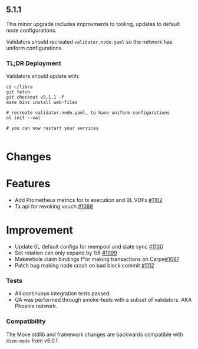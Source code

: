 ## 5.1.1

This minor upgrade includes improvments to tooling, updates to default node configurations.

Validators should recreated `validator.node.yaml` so the network has uniform configurations.

### TL;DR Deployment

Validators should update with:

```
cd ~/libra
git fetch
git checkout v5.1.1 -f
make bins install web-files

# recreate validator.node.yaml, to have uniform configurations
ol init --val

# you can now restart your services


```

# Changes

# Features
* Add Prometheus metrics for tx execution and 0L VDFs [#1102](https://github.com/0LNetworkCommunity/libra/pull/1102)
* Tx api for revoking vouch [#1098](https://github.com/0LNetworkCommunity/libra/pull/1098)

# Improvement
* Update 0L default configs for mempool and state sync [#1100](https://github.com/0LNetworkCommunity/libra/pull/1100)
* Set rotation can only expand by 1/6 [#1099](https://github.com/0LNetworkCommunity/libra/pull/1099)
* Makewhole claim bindings f*or making transactions on Carpe[#1097](https://github.com/0LNetworkCommunity/libra/pull/1097)
* Patch bug making node crash on bad block commit [#1112](https://github.com/0LNetworkCommunity/libra/pull/1112)

### Tests

- All continuous integration tests passed.
- QA was performed through smoke-tests with a subset of validators. AKA Phoenix network.

###  Compatibility
The Move stdlib and framework changes are backwards compatible with `diem-node` from v5.0.1



